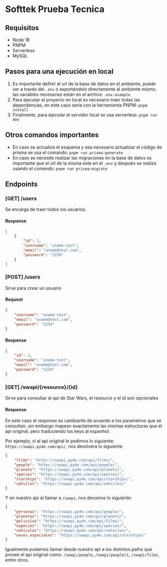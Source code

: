 # Softtek Prueba Tecnica

## Requisitos

- Node 18
- PNPM
- Serverless
- MySQL

## Pasos para una ejecución en local

1. Es importante definir el url de la base de datos en el ambiente, puede ser a través del `.env` o exportándolo directamente al ambiente mismo, las variables necesarias están en el archivo `.env.example`
2. Para ejecutar el proyecto en local es necesario traer todas las dependencias, en este caso sería con la herramienta PNPM: `pnpm install`
3. Finalmente, para ejecutar el servidor local se usa serverless: `pnpm run dev`

## Otros comandos importantes

- En caso se actualice el esquema y sea necesario actualizar el código de prisma se usa el comando: `pnpm run prisma:generate`
- En caso se necesite realizar las migraciones en la base de datos es importante que el url de la misma este en el `.env` y después se realiza usando el comando: `pnpm run prisma:migrate`

## Endpoints

### [GET] /users

Se encarga de traer todos los usuarios.

#### Response
```json
[
	{
		"id": 2,
		"username": "uname-test",
		"email": "uname@test.com",
		"password": "1234"
	}
]
```

### [POST] /users

Sirve para crear un usuario

#### Request
```json
{
	"username": "uname-test",
	"email": "uname@test.com",
	"password": "1234"
}
```

#### Response
```json
{
	"id": 2,
	"username": "uname-test",
	"email": "uname@test.com",
	"password": "1234"
}
```

### [GET] /swapi/{resource}/{id}

Sirve para consultar al api de Star Wars, el resource y el id son opcionales

#### Response

En este caso el response es cambiante de acuerdo a los parametros que se consultan, sin embargo mapean exactamente las mismas estructuras que el api original, pero traduciendo los keys al espanhol.

Por ejemplo, si al api original le pedimos lo siguiente: `https://swapi.py4e.com/api/`, nos devolvera lo siguiente:
```json
{
    "films": "https://swapi.py4e.com/api/films/",
    "people": "https://swapi.py4e.com/api/people/",
    "planets": "https://swapi.py4e.com/api/planets/",
    "species": "https://swapi.py4e.com/api/species/",
    "starships": "https://swapi.py4e.com/api/starships/",
    "vehicles": "https://swapi.py4e.com/api/vehicles/"
}
```

Y en nuestro api al llamar a `/swapi`, nos devuelve lo siguiente:
```json
{
	"personas": "https://swapi.py4e.com/api/people/",
	"planetas": "https://swapi.py4e.com/api/planets/",
	"peliculas": "https://swapi.py4e.com/api/films/",
	"especies": "https://swapi.py4e.com/api/species/",
	"vehiculos": "https://swapi.py4e.com/api/vehicles/",
	"naves_espaciales": "https://swapi.py4e.com/api/starships/"
}
```

Igualmente podemos llamar desde nuestro api a los distintos paths que provee el api original como: `/swapi/people`, `/swapi/people/1`, `/swapi/films`, entre otros.